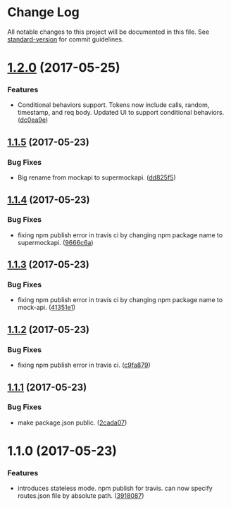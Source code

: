 # Change Log

All notable changes to this project will be documented in this file. See [standard-version](https://github.com/conventional-changelog/standard-version) for commit guidelines.

<a name="1.2.0"></a>
# [1.2.0](https://github.com/gegana/supermockapi/compare/v1.1.5...v1.2.0) (2017-05-25)


### Features

* Conditional behaviors support. Tokens now include calls, random, timestamp, and req body. Updated UI to support conditional behaviors. ([dc0ea9e](https://github.com/gegana/supermockapi/commit/dc0ea9e))



<a name="1.1.5"></a>
## [1.1.5](https://github.com/gegana/supermockapi/compare/v1.1.4...v1.1.5) (2017-05-23)


### Bug Fixes

* Big rename from mockapi to supermockapi. ([dd825f5](https://github.com/gegana/supermockapi/commit/dd825f5))



<a name="1.1.4"></a>
## [1.1.4](https://github.com/gegana/mockapi/compare/v1.1.3...v1.1.4) (2017-05-23)


### Bug Fixes

* fixing npm publish error in travis ci by changing npm package name to supermockapi. ([9666c6a](https://github.com/gegana/mockapi/commit/9666c6a))



<a name="1.1.3"></a>
## [1.1.3](https://github.com/gegana/mockapi/compare/v1.1.2...v1.1.3) (2017-05-23)


### Bug Fixes

* fixing npm publish error in travis ci by changing npm package name to mock-api. ([41351e1](https://github.com/gegana/mockapi/commit/41351e1))



<a name="1.1.2"></a>
## [1.1.2](https://github.com/gegana/mockapi/compare/v1.1.1...v1.1.2) (2017-05-23)


### Bug Fixes

* fixing npm publish error in travis ci. ([c9fa879](https://github.com/gegana/mockapi/commit/c9fa879))



<a name="1.1.1"></a>
## [1.1.1](https://github.com/gegana/mockapi/compare/v1.1.0...v1.1.1) (2017-05-23)


### Bug Fixes

* make package.json public. ([2cada07](https://github.com/gegana/mockapi/commit/2cada07))



<a name="1.1.0"></a>
# 1.1.0 (2017-05-23)


### Features

* introduces stateless mode. npm publish for travis. can now specify routes.json file by absolute path. ([3918087](https://github.com/gegana/mockapi/commit/3918087))
